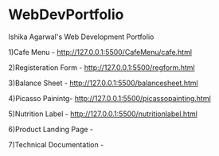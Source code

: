 # WebDevPortfolio
Ishika Agarwal's Web Development Portfolio



1)Cafe Menu -      http://127.0.0.1:5500/CafeMenu/cafe.html


2)Registeration Form -  http://127.0.0.1:5500/regform.html


3)Balance Sheet -      http://127.0.0.1:5500/balancesheet.html


4)Picasso Painintg-  http://127.0.0.1:5500/picassopainting.html

5)Nutrition Label - http://127.0.0.1:5500/nutritionlabel.html


6)Product Landing Page - 

7)Technical Documentation - 


